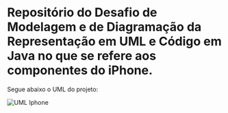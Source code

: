 # Repositório do Desafio de Modelagem e de Diagramação da Representação em UML e Código em Java no que se refere aos componentes do iPhone.

Segue abaixo o UML do projeto:

![UML Iphone](https://github.com/VinnyMoraes-dev/desafio-iphone/assets/56524332/41e58882-4caf-4e1e-beae-8e9ffb67a8b7)


